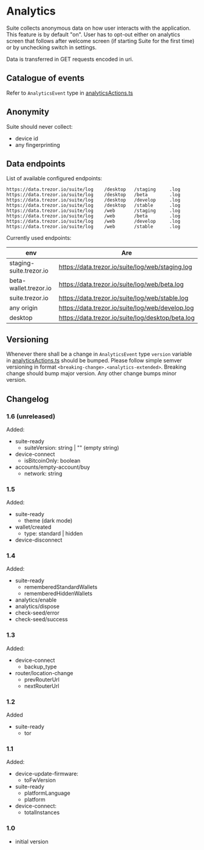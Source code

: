 # Analytics

Suite collects anonymous data on how user interacts with the application. This feature is by default "on". User has to opt-out either on analytics screen that follows 
after welcome screen (if starting Suite for the first time) or by unchecking switch in settings.

Data is transferred in GET requests encoded in uri.

## Catalogue of events

Refer to `AnalyticsEvent` type in [analyticsActions.ts](https://github.com/trezor/trezor-suite/blob/develop/packages/suite/src/actions/suite/analyticsActions.ts)

## Anonymity

Suite should never collect:

- device id
- any fingerprinting

## Data endpoints

List of available configured endpoints:

    https://data.trezor.io/suite/log    /desktop   /staging     .log
    https://data.trezor.io/suite/log    /desktop   /beta        .log
    https://data.trezor.io/suite/log    /desktop   /develop     .log
    https://data.trezor.io/suite/log    /desktop   /stable      .log
    https://data.trezor.io/suite/log    /web       /staging     .log
    https://data.trezor.io/suite/log    /web       /beta        .log
    https://data.trezor.io/suite/log    /web       /develop     .log
    https://data.trezor.io/suite/log    /web       /stable      .log

Currently used endpoints:

| env                          | Are                                                 |
| ---------------------------- |--------------------------------------------------   |
| staging-suite.trezor.io      | https://data.trezor.io/suite/log/web/staging.log    |
| beta-wallet.trezor.io        | https://data.trezor.io/suite/log/web/beta.log       |
| suite.trezor.io              | https://data.trezor.io/suite/log/web/stable.log     |
| any origin                   | https://data.trezor.io/suite/log/web/develop.log    |
| desktop                      | https://data.trezor.io/suite/log/desktop/beta.log   |

## Versioning

Whenever there shall be a change in `AnalyticsEvent` type `version` variable in [analyticsActions.ts](https://github.com/trezor/trezor-suite/blob/develop/packages/suite/src/actions/suite/analyticsActions.ts) 
should be bumped. Please follow simple semver versioning in format `<breaking-change>.<analytics-extended>`.
Breaking change should bump major version. Any other change bumps minor version.

## Changelog

### 1.6 (unreleased)
Added: 
- suite-ready
  - suiteVersion: string | "" (empty string)
- device-connect
  - isBitcoinOnly: boolean
- accounts/empty-account/buy
  - network: string 
  
### 1.5
Added:
- suite-ready
  - theme (dark mode)
- wallet/created
  - type: standard | hidden
- device-disconnect

### 1.4
Added:
- suite-ready
  - rememberedStandardWallets
  - rememberedHiddenWallets
- analytics/enable
- analytics/dispose
- check-seed/error
- check-seed/success

### 1.3
Added:
- device-connect
  - backup_type
- router/location-change
  - prevRouterUrl
  - nextRouterUrl

### 1.2
Added
- suite-ready
  - tor

### 1.1
Added:
- device-update-firmware:
  - toFwVersion
- suite-ready
  - platformLanguage
  - platform
- device-connect:
  - totalInstances

### 1.0
- initial version 

